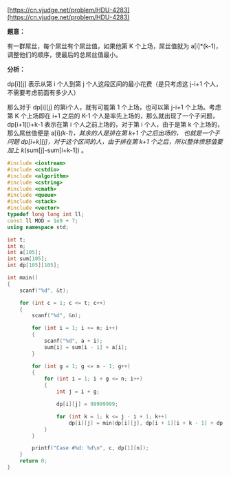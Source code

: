[https://cn.vjudge.net/problem/HDU-4283](https://cn.vjudge.net/problem/HDU-4283)

**题意：**

有一群屌丝，每个屌丝有个屌丝值，如果他第 K 个上场，屌丝值就为 a[i]*(k-1)，调整他们的顺序，使最后的总屌丝值最小。

**分析：**

dp[i][j] 表示从第 i 个人到第 j 个人这段区间的最小花费（是只考虑这 j-i+1 个人，不需要考虑前面有多少人）

那么对于 dp[i][j] 的第i个人，就有可能第 1 个上场，也可以第 j-i+1 个上场。考虑第 K 个上场即在 i+1 之后的 K-1 个人是率先上场的，那么就出现了一个子问题，
dp[i+1][i+k-1 表示在第 i 个人之前上场的，对于第 i 个人，由于是第 k 个上场的，那么屌丝值便是 a[i]*(k-1)，其余的人是排在第 k+1 个之后出场的，
也就是一个子问题 dp[i+k][j]，对于这个区间的人，由于排在第 k+1 个之后，所以整体愤怒值要加上 k*(sum[j]-sum[i+k-1]) 。

```c++
#include <iostream>
#include <cstdio>
#include <algorithm>
#include <cstring>
#include <cmath>
#include <queue>
#include <stack>
#include <vector>
typedef long long int ll;
const ll MOD = 1e9 + 7;
using namespace std;

int t;
int n;
int a[105];
int sum[105];
int dp[105][105];

int main()
{
	scanf("%d", &t);

	for (int c = 1; c <= t; c++)
	{
		scanf("%d", &n);

		for (int i = 1; i <= n; i++)
		{
			scanf("%d", a + i);
			sum[i] = sum[i - 1] + a[i];
		}

		for (int g = 1; g <= n - 1; g++)
		{
			for (int i = 1; i + g <= n; i++)
			{
				int j = i + g;

				dp[i][j] = 99999999;

				for (int k = 1; k <= j - i + 1; k++)
					dp[i][j] = min(dp[i][j], dp[i + 1][i + k - 1] + dp[i + k][j] + (k - 1) * a[i] + k * (sum[j] - sum[i + k - 1]));
			}
		}

		printf("Case #%d: %d\n", c, dp[1][n]);
	}
	return 0;
}
```

